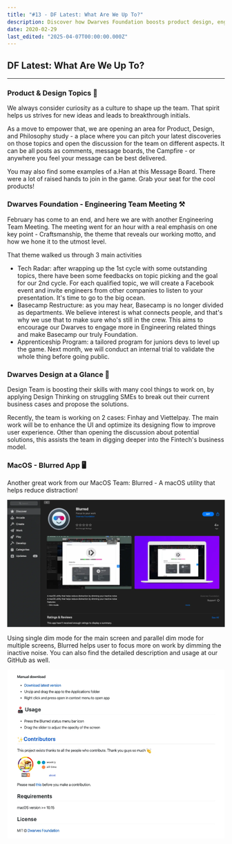 ```yaml
---
title: "#13 - DF Latest: What Are We Up To?"
description: Discover how Dwarves Foundation boosts product design, engineering craftsmanship, apprenticeship programs, and MacOS utility Blurred to enhance creativity and focus.
date: 2020-02-29
last_edited: "2025-04-07T00:00:00.000Z"
---
```


## DF Latest: What Are We Up To?

---

### Product & Design Topics 📌

We always consider curiosity as a culture to shape up the team. That spirit helps us strives for new ideas and leads to breakthrough initials.

As a move to empower that, we are opening an area for Product, Design, and Philosophy study - a place where you can pitch your latest discoveries on those topics and open the discussion for the team on different aspects. It can be all posts as comments, message boards, the Campfire - or anywhere you feel your message can be best delivered.

You may also find some examples of a.Han at this Message Board. There were a lot of raised hands to join in the game. Grab your seat for the cool products!

### Dwarves Foundation - Engineering Team Meeting ⚒

February has come to an end, and here we are with another Engineering Team Meeting. The meeting went for an hour with a real emphasis on one key point - Craftsmanship, the theme that reveals our working motto, and how we hone it to the utmost level.

That theme walked us through 3 main activities

- Tech Radar: after wrapping up the 1st cycle with some outstanding topics, there have been some feedbacks on topic picking and the goal for our 2nd cycle. For each qualified topic, we will create a Facebook event and invite engineers from other companies to listen to your presentation. It's time to go to the big ocean.
- Basecamp Restructure: as you may hear, Basecamp is no longer divided as departments. We believe interest is what connects people, and that's why we use that to make sure who's still in the crew. This aims to encourage our Dwarves to engage more in Engineering related things and make Basecamp our truly Foundation.
- Apprenticeship Program: a tailored program for juniors devs to level up the game. Next month, we will conduct an internal trial to validate the whole thing before going public.

### Dwarves Design at a Glance 📢

Design Team is boosting their skills with many cool things to work on, by applying Design Thinking on struggling SMEs to break out their current business cases and propose the solutions.

Recently, the team is working on 2 cases: Finhay and Viettelpay. The main work will be to enhance the UI and optimize its designing flow to improve user experience. Other than opening the discussion about potential solutions, this assists the team in digging deeper into the Fintech's business model.

### MacOS - Blurred App 🖥

Another great work from our MacOS Team: Blurred - A macOS utility that helps reduce distraction!

![](assets/notion-image-1744007165865-5vgbw.webp)

Using single dim mode for the main screen and parallel dim mode for multiple screens, Blurred helps user to focus more on work by dimming the inactive noise. You can also find the detailed description and usage at our GitHub as well.

![](assets/notion-image-1744007166047-lkikl.webp)
